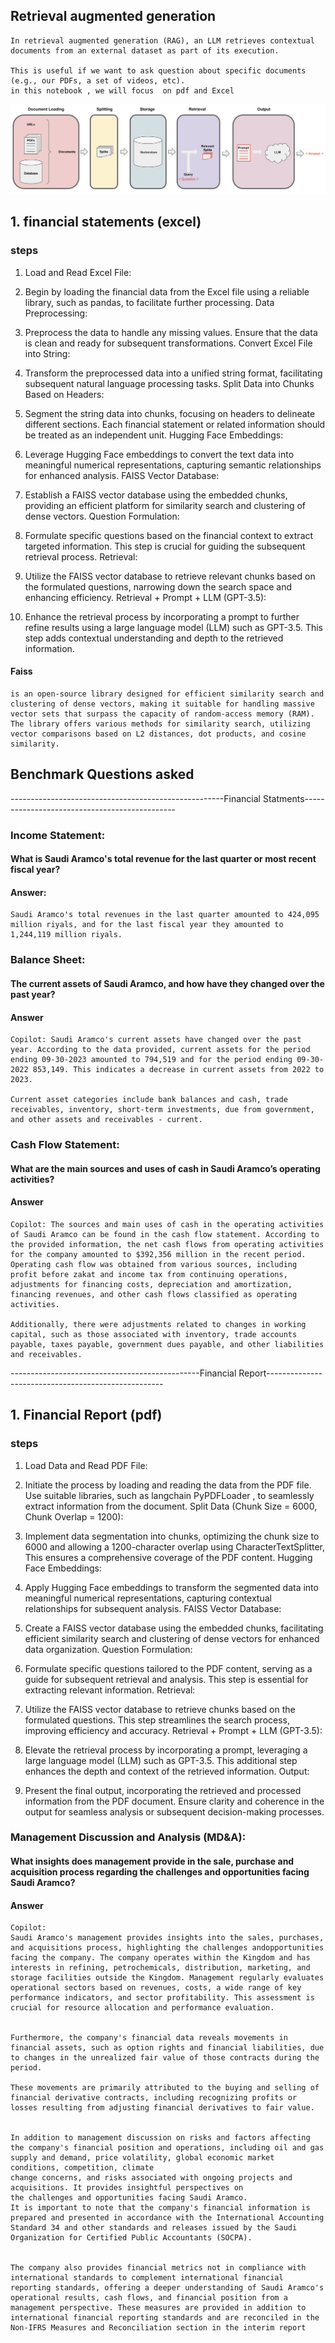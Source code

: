 
## Retrieval augmented generation
 
    In retrieval augmented generation (RAG), an LLM retrieves contextual documents from an external dataset as part of its execution. 

    This is useful if we want to ask question about specific documents (e.g., our PDFs, a set of videos, etc).
    in this notebook , we will focus  on pdf and Excel 

![alt text](RAG.jpg)

## 1. financial statements (excel)

### steps 
1. Load and Read Excel File:

2. Begin by loading the financial data from the Excel file using a reliable library, such as pandas, to facilitate further processing.
Data Preprocessing:

3. Preprocess the data to handle any missing values. Ensure that the data is clean and ready for subsequent transformations.
Convert Excel File into String:

4. Transform the preprocessed data into a unified string format, facilitating subsequent natural language processing tasks.
Split Data into Chunks Based on Headers:

5. Segment the string data into chunks, focusing on headers to delineate different sections. Each financial statement or related information should be treated as an independent unit.
Hugging Face Embeddings:

6. Leverage Hugging Face embeddings to convert the text data into meaningful numerical representations, capturing semantic relationships for enhanced analysis.
FAISS Vector Database:

7. Establish a FAISS vector database using the embedded chunks, providing an efficient platform for similarity search and clustering of dense vectors.
Question Formulation:

8. Formulate specific questions based on the financial context to extract targeted information. This step is crucial for    guiding the subsequent retrieval process.
Retrieval:

9. Utilize the FAISS vector database to retrieve relevant chunks based on the formulated questions, narrowing down the search space and enhancing efficiency.
Retrieval + Prompt + LLM (GPT-3.5):

10. Enhance the retrieval process by incorporating a prompt to further refine results using a large language model (LLM) such as GPT-3.5. This step adds contextual understanding and depth to the retrieved information.

#### Faiss 
    is an open-source library designed for efficient similarity search and clustering of dense vectors, making it suitable for handling massive vector sets that surpass the capacity of random-access memory (RAM). The library offers various methods for similarity search, utilizing vector comparisons based on L2 distances, dot products, and cosine similarity.
        

## Benchmark Questions asked
-----------------------------------------------------Financial Statments----------------------------------------------
###  Income Statement:
#### What is Saudi Aramco's total revenue for the last quarter or most recent fiscal year?
#### Answer:

```
Saudi Aramco's total revenues in the last quarter amounted to 424,095 million riyals, and for the last fiscal year they amounted to 1,244,119 million riyals.

```

### Balance Sheet:
#### The current assets of Saudi Aramco, and how have they changed over the past year?
#### Answer
```
Copilot: Saudi Aramco's current assets have changed over the past year. According to the data provided, current assets for the period ending 09-30-2023 amounted to 794,519 and for the period ending 09-30-2022 853,149. This indicates a decrease in current assets from 2022 to 2023.

Current asset categories include bank balances and cash, trade receivables, inventory, short-term investments, due from government, and other assets and receivables - current.

```

### Cash Flow Statement: 
#### What are the main sources and uses of cash in Saudi Aramco’s operating activities?

#### Answer
```
Copilot: The sources and main uses of cash in the operating activities of Saudi Aramco can be found in the cash flow statement. According to the provided information, the net cash flows from operating activities for the company amounted to $392,356 million in the recent period. Operating cash flow was obtained from various sources, including profit before zakat and income tax from continuing operations, adjustments for financing costs, depreciation and amortization, financing revenues, and other cash flows classified as operating activities.

Additionally, there were adjustments related to changes in working capital, such as those associated with inventory, trade accounts payable, taxes payable, government dues payable, and other liabilities and receivables.
```
-----------------------------------------------Financial Report----------------------------------------------------

## 1. Financial Report (pdf) 

### steps 
1. Load Data and Read PDF File:

2. Initiate the process by loading and reading the data from the PDF file. Use suitable libraries, such as langchain PyPDFLoader , to seamlessly extract information from the document.
Split Data (Chunk Size = 6000, Chunk Overlap = 1200):

3. Implement data segmentation into chunks, optimizing the chunk size to 6000 and allowing a 1200-character overlap using CharacterTextSplitter, This ensures a comprehensive coverage of the PDF content.
Hugging Face Embeddings:

4. Apply Hugging Face embeddings to transform the segmented data into meaningful numerical representations, capturing contextual relationships for subsequent analysis.
FAISS Vector Database:

5. Create a FAISS vector database using the embedded chunks, facilitating efficient similarity search and clustering of dense vectors for enhanced data organization.
Question Formulation:

6. Formulate specific questions tailored to the PDF content, serving as a guide for subsequent retrieval and analysis. This step is essential for extracting relevant information.
Retrieval:

7. Utilize the FAISS vector database to retrieve chunks based on the formulated questions. This step streamlines the search process, improving efficiency and accuracy.
Retrieval + Prompt + LLM (GPT-3.5):

8. Elevate the retrieval process by incorporating a prompt, leveraging a large language model (LLM) such as GPT-3.5. This additional step enhances the depth and context of the retrieved information.
Output:

9. Present the final output, incorporating the retrieved and processed information from the PDF document. Ensure clarity and coherence in the output for seamless analysis or subsequent decision-making processes.

### Management Discussion and Analysis (MD&A): 

#### What insights does management provide in the sale, purchase and acquisition process regarding the challenges and opportunities facing Saudi Aramco?

#### Answer
```
Copilot:
Saudi Aramco's management provides insights into the sales, purchases, and acquisitions process, highlighting the challenges andopportunities facing the company. The company operates within the Kingdom and has interests in refining, petrochemicals, distribution, marketing, and storage facilities outside the Kingdom. Management regularly evaluates operational sectors based on revenues, costs, a wide range of key performance indicators, and sector profitability. This assessment is crucial for resource allocation and performance evaluation.


Furthermore, the company's financial data reveals movements in financial assets, such as option rights and financial liabilities, due to changes in the unrealized fair value of those contracts during the period.
        
These movements are primarily attributed to the buying and selling of financial derivative contracts, including recognizing profits or losses resulting from adjusting financial derivatives to fair value.


In addition to management discussion on risks and factors affecting the company's financial position and operations, including oil and gas supply and demand, price volatility, global economic market conditions, competition, climate 
change concerns, and risks associated with ongoing projects and acquisitions. It provides insightful perspectives on 
the challenges and opportunities facing Saudi Aramco.
It is important to note that the company's financial information is prepared and presented in accordance with the International Accounting Standard 34 and other standards and releases issued by the Saudi Organization for Certified Public Accountants (SOCPA). 


The company also provides financial metrics not in compliance with international standards to complement international financial reporting standards, offering a deeper understanding of Saudi Aramco's operational results, cash flows, and financial position from a management perspective. These measures are provided in addition to international financial reporting standards and are reconciled in the Non-IFRS Measures and Reconciliation section in the interim report

```

    
    
